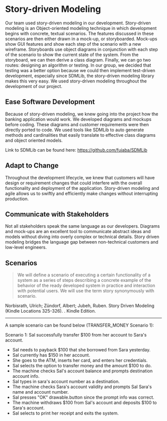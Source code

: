 # Story-driven Modeling

Our team used story-driven modeling in our development. Story-driven modeling is an Object-oriented modeling technique in which development begins with concrete, textual scenarios. The features discussed in these scenarios are then either drawn in a mock-up, or storyboarded. Mock-ups show GUI features and show each step of the scenario with a new wireframe. Storyboards use object diagrams in conjunction with each step of the scenario to show the current state of the system. From the storyboard, we can then derive a class diagram. Finally, we can go two routes: designing an algorithm or testing. In our group, we decided that testing was a better option because we could then implement test-driven development, especially since SDMLib, the story-driven modeling library makes this very easy. We used story-driven modeling throughout the development of our project.

## Ease Software Development

Because of story-driven modeling, we knew going into the project how the banking application would work. We developed diagrams and mockups before coding. These diagrams and customer requirements were then directly ported to code. We used tools like SDMLib to auto generate methods and cardinalities that easily translate to effective class diagrams and object oriented models.

Link to SDMLib can be found here: https://github.com/fujaba/SDMLib

## Adapt to Change

Throughout the development lifecycle, we knew that customers will have design or requirement changes that could interfere with the overall functionality and deployment of the application. Story-driven modeling and agile allows us to swiftly and efficiently make changes without interrupting production.


## Communicate with Stakeholders

Not all stakeholders speak the same language as our developers. Diagrams and mock-ups are an excellent tool to communicate abstract ideas and models without diving into overly complex or technical details. Story driven modeling bridges the language gap between non-technical customers and low-level engineers.

## Scenarios

> We will define a scenario of executing a certain functionality of a system as a series of steps describing a concrete example of the behavior of the ready developed system in practice and interaction with potential users. We will use the term story synonymously with scenario.

Norbisrath, Ulrich; Zündorf, Albert; Jubeh, Ruben. Story Driven Modeling (Kindle Locations 325-326).  . Kindle Edition.

---

A sample scenario can be found below (TRANSFER_MONEY Scenario 1):

Scenario 1: Sal successfully transfer $100 from her account to Sara's account.
- Sal needs to payback $100 that she borrowed from Sara yesterday.
- Sal currently has $150 in her account.
- She goes to the ATM, inserts her card, and enters her credentials.
- Sal selects the option to transfer money and the amount $100 to do.
- The machine checks Sal's account balance and prompts destination account info.
- Sal types in sara's account number as a destination.
- The machine checks Sara's account validity and prompts Sal Sara's name and account number.
- Sal presses "OK" drawable.button since the prompt info was correct.
- The machine withdraws $100 from Sal's account and deposits $100 to Sara's account.
- Sal selects to print her receipt and exits the system.
